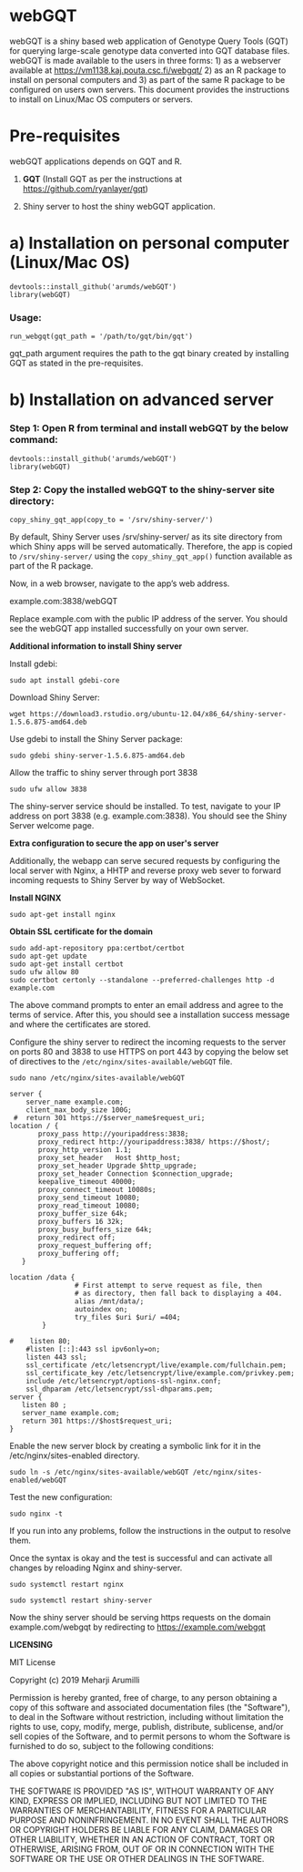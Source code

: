 # webGQT

webGQT is a shiny based web application of Genotype Query Tools (GQT) for querying large-scale genotype data converted into GQT database files. webGQT is made available to the users in three forms: 1) as a webserver available at https://vm1138.kaj.pouta.csc.fi/webgqt/ 2) as an R package to install on personal computers and 3) as part of the same R package to be configured on users own servers. This document provides the instructions to install on Linux/Mac OS computers or servers.


# Pre-requisites

webGQT applications depends on GQT and R.

1. **GQT** (Install GQT as per the instructions at https://github.com/ryanlayer/gqt)

2. Shiny server to host the shiny webGQT application.



# a) Installation on personal computer (Linux/Mac OS)

```
devtools::install_github('arumds/webGQT')
library(webGQT)
```

### Usage:

```
run_webgqt(gqt_path = '/path/to/gqt/bin/gqt')
```
gqt_path argument requires the path to the gqt binary created by installing GQT as stated in the pre-requisites.

# b) Installation on advanced server

### Step 1: Open R from terminal and install webGQT by the below command:

```
devtools::install_github('arumds/webGQT')
library(webGQT)
```

### Step 2: Copy the installed webGQT to the shiny-server site directory:

```
copy_shiny_gqt_app(copy_to = '/srv/shiny-server/')
```

By default, Shiny Server uses /srv/shiny-server/ as its site directory from which Shiny apps will be served automatically. Therefore, the app is copied to `/srv/shiny-server/` using the `copy_shiny_gqt_app()`  function available as part of the R package.

Now, in a web browser, navigate to the app’s web address. 

example.com:3838/webGQT

Replace example.com with the public IP address of the server. You should see the webGQT app installed successfully on your own server.


**Additional information to install Shiny server**

Install gdebi:
```
sudo apt install gdebi-core
```

Download Shiny Server:

```
wget https://download3.rstudio.org/ubuntu-12.04/x86_64/shiny-server-1.5.6.875-amd64.deb
```

Use gdebi to install the Shiny Server package:

```
sudo gdebi shiny-server-1.5.6.875-amd64.deb
```

Allow the traffic to shiny server through port 3838
 
 ```
 sudo ufw allow 3838
 ```
The shiny-server service should be installed. To test, navigate to your IP address on port 3838 (e.g. example.com:3838). You should see the Shiny Server welcome page.


**Extra configuration to secure the app on user's server**

Additionally, the webapp can serve secured requests by configuring the local server with Nginx, a HHTP and reverse proxy web sever to forward incoming requests to Shiny Server by way of WebSocket.

**Install NGINX**

```sudo apt-get update
sudo apt-get install nginx
```

**Obtain SSL certificate for the domain**

```
sudo add-apt-repository ppa:certbot/certbot
sudo apt-get update
sudo apt-get install certbot
sudo ufw allow 80
sudo certbot certonly --standalone --preferred-challenges http -d example.com
```

The above command prompts to enter an email address and agree to the terms of service. After this, you should see a installation success message and where the certificates are stored.

Configure the shiny server to redirect the incoming requests to the server on ports 80 and 3838  to use HTTPS on port 443 by copying the below set of directives to the `/etc/nginx/sites-available/webGQT` file.

```
sudo nano /etc/nginx/sites-available/webGQT
```

```
server {
    server_name example.com;
    client_max_body_size 100G;
 #  return 301 https://$server_name$request_uri;
location / {
       proxy_pass http://youripaddress:3838;
       proxy_redirect http://youripaddress:3838/ https://$host/;
       proxy_http_version 1.1;
       proxy_set_header   Host $http_host;      
       proxy_set_header Upgrade $http_upgrade;
       proxy_set_header Connection $connection_upgrade;
       keepalive_timeout 40000;
       proxy_connect_timeout 10080s;
       proxy_send_timeout 10080;
       proxy_read_timeout 10080;
       proxy_buffer_size 64k;
       proxy_buffers 16 32k;
       proxy_busy_buffers_size 64k;
       proxy_redirect off;
       proxy_request_buffering off;
       proxy_buffering off;
   }

location /data {
                # First attempt to serve request as file, then
                # as directory, then fall back to displaying a 404.
                alias /mnt/data/;
                autoindex on;
                try_files $uri $uri/ =404;
        }

#    listen 80;
    #listen [::]:443 ssl ipv6only=on;
    listen 443 ssl;
    ssl_certificate /etc/letsencrypt/live/example.com/fullchain.pem;
    ssl_certificate_key /etc/letsencrypt/live/example.com/privkey.pem;
    include /etc/letsencrypt/options-ssl-nginx.conf;
    ssl_dhparam /etc/letsencrypt/ssl-dhparams.pem;
server {
   listen 80 ;
   server_name example.com;
   return 301 https://$host$request_uri;
}
```

Enable the new server block by creating a symbolic link for it in the /etc/nginx/sites-enabled directory.

```
sudo ln -s /etc/nginx/sites-available/webGQT /etc/nginx/sites-enabled/webGQT
```

Test the new configuration:

```
sudo nginx -t
```

If you run into any problems, follow the instructions in the output to resolve them.

Once the syntax is okay and the test is successful and can activate all changes by reloading Nginx and shiny-server.

```
sudo systemctl restart nginx

sudo systemctl restart shiny-server
```
Now the shiny server should be serving https requests on the domain example.com/webgqt by redirecting to https://example.com/webgqt

**LICENSING**


MIT License

Copyright (c) 2019 Meharji Arumilli

Permission is hereby granted, free of charge, to any person obtaining a copy
of this software and associated documentation files (the "Software"), to deal
in the Software without restriction, including without limitation the rights
to use, copy, modify, merge, publish, distribute, sublicense, and/or sell
copies of the Software, and to permit persons to whom the Software is
furnished to do so, subject to the following conditions:

The above copyright notice and this permission notice shall be included in all
copies or substantial portions of the Software.

THE SOFTWARE IS PROVIDED "AS IS", WITHOUT WARRANTY OF ANY KIND, EXPRESS OR
IMPLIED, INCLUDING BUT NOT LIMITED TO THE WARRANTIES OF MERCHANTABILITY,
FITNESS FOR A PARTICULAR PURPOSE AND NONINFRINGEMENT. IN NO EVENT SHALL THE
AUTHORS OR COPYRIGHT HOLDERS BE LIABLE FOR ANY CLAIM, DAMAGES OR OTHER
LIABILITY, WHETHER IN AN ACTION OF CONTRACT, TORT OR OTHERWISE, ARISING FROM,
OUT OF OR IN CONNECTION WITH THE SOFTWARE OR THE USE OR OTHER DEALINGS IN THE
SOFTWARE.

